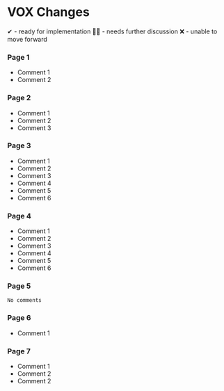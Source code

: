 # VOX Changes
✔ - ready for implementation
🙋‍♂️ - needs further discussion
❌ - unable to move forward

### Page 1
  - Comment 1
  - Comment 2
### Page 2
  - Comment 1
  - Comment 2
  - Comment 3
### Page 3
  - Comment 1
  - Comment 2
  - Comment 3
  - Comment 4
  - Comment 5
  - Comment 6
### Page 4
  - Comment 1
  - Comment 2
  - Comment 3
  - Comment 4
  - Comment 5
  - Comment 6
### Page 5
`No comments`
### Page 6
  - Comment 1
### Page 7
  - Comment 1
  - Comment 2
  - Comment 2
